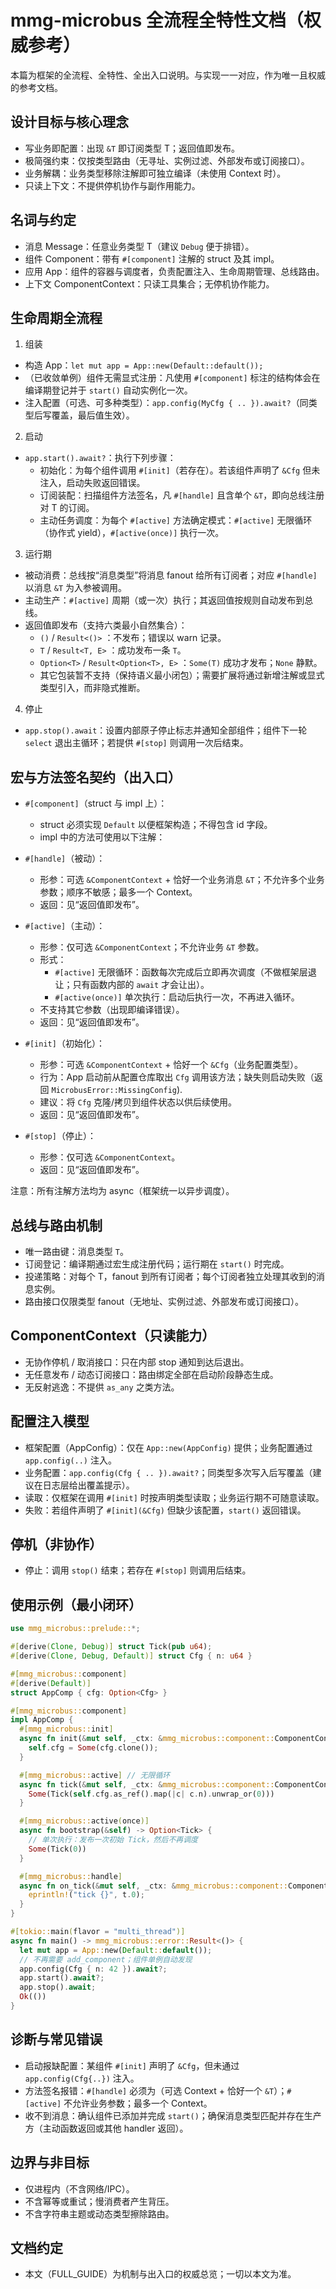 # mmg-microbus 全流程全特性文档（权威参考）

本篇为框架的全流程、全特性、全出入口说明。与实现一一对应，作为唯一且权威的参考文档。

## 设计目标与核心理念
- 写业务即配置：出现 `&T` 即订阅类型 T；返回值即发布。
- 极简强约束：仅按类型路由（无寻址、实例过滤、外部发布或订阅接口）。
- 业务解耦：业务类型移除注解即可独立编译（未使用 Context 时）。
- 只读上下文：不提供停机协作与副作用能力。

## 名词与约定
- 消息 Message：任意业务类型 T（建议 `Debug` 便于排错）。
- 组件 Component：带有 `#[component]` 注解的 struct 及其 impl。
- 应用 App：组件的容器与调度者，负责配置注入、生命周期管理、总线路由。
- 上下文 ComponentContext：只读工具集合；无停机协作能力。

## 生命周期全流程
1) 组装
- 构造 App：`let mut app = App::new(Default::default());`
- （已收敛单例）组件无需显式注册：凡使用 `#[component]` 标注的结构体会在编译期登记并于 `start()` 自动实例化一次。
- 注入配置（可选、可多种类型）：`app.config(MyCfg { .. }).await?`（同类型后写覆盖，最后值生效）。

2) 启动
- `app.start().await?`：执行下列步骤：
  - 初始化：为每个组件调用 `#[init]`（若存在）。若该组件声明了 `&Cfg` 但未注入，启动失败返回错误。
  - 订阅装配：扫描组件方法签名，凡 `#[handle]` 且含单个 `&T`，即向总线注册对 T 的订阅。
  - 主动任务调度：为每个 `#[active]` 方法确定模式：`#[active]` 无限循环（协作式 yield），`#[active(once)]` 执行一次。

3) 运行期
- 被动消费：总线按“消息类型”将消息 fanout 给所有订阅者；对应 `#[handle]` 以消息 `&T` 为入参被调用。
- 主动生产：`#[active]` 周期（或一次）执行；其返回值按规则自动发布到总线。
- 返回值即发布（支持六类最小自然集合）：
  - `()` / `Result<()>` ：不发布；错误以 warn 记录。
  - `T` / `Result<T, E>` ：成功发布一条 `T`。
  - `Option<T>` / `Result<Option<T>, E>` ：`Some(T)` 成功才发布；`None` 静默。
  - 其它包装暂不支持（保持语义最小闭包）；需要扩展将通过新增注解或显式类型引入，而非隐式推断。

4) 停止
- `app.stop().await`：设置内部原子停止标志并通知全部组件；组件下一轮 `select` 退出主循环；若提供 `#[stop]` 则调用一次后结束。

## 宏与方法签名契约（出入口）
- `#[component]`（struct 与 impl 上）：
  - struct 必须实现 `Default` 以便框架构造；不得包含 id 字段。
  - impl 中的方法可使用以下注解：

- `#[handle]`（被动）：
  - 形参：可选 `&ComponentContext` + 恰好一个业务消息 `&T`；不允许多个业务参数；顺序不敏感；最多一个 Context。
  - 返回：见“返回值即发布”。

- `#[active]`（主动）：
  - 形参：仅可选 `&ComponentContext`；不允许业务 `&T` 参数。
  - 形式：
    - `#[active]` 无限循环：函数每次完成后立即再次调度（不做框架层退让；只有函数内部的 `await` 才会让出）。
    - `#[active(once)]` 单次执行：启动后执行一次，不再进入循环。
  - 不支持其它参数（出现即编译错误）。
  - 返回：见“返回值即发布”。

- `#[init]`（初始化）：
  - 形参：可选 `&ComponentContext` + 恰好一个 `&Cfg`（业务配置类型）。
  - 行为：App 启动前从配置仓库取出 `Cfg` 调用该方法；缺失则启动失败（返回 `MicrobusError::MissingConfig`).
  - 建议：将 `Cfg` 克隆/拷贝到组件状态以供后续使用。
  - 返回：见“返回值即发布”。

- `#[stop]`（停止）：
  - 形参：仅可选 `&ComponentContext`。
  - 返回：见“返回值即发布”。

注意：所有注解方法均为 async（框架统一以异步调度）。

## 总线与路由机制
- 唯一路由键：消息类型 `T`。
- 订阅登记：编译期通过宏生成注册代码；运行期在 `start()` 时完成。
- 投递策略：对每个 T，fanout 到所有订阅者；每个订阅者独立处理其收到的消息实例。
- 路由接口仅限类型 fanout（无地址、实例过滤、外部发布或订阅接口）。

## ComponentContext（只读能力）
- 无协作停机 / 取消接口：只在内部 stop 通知到达后退出。
- 无任意发布 / 动态订阅接口：路由绑定全部在启动阶段静态生成。
- 无反射逃逸：不提供 `as_any` 之类方法。

## 配置注入模型
- 框架配置（AppConfig）：仅在 `App::new(AppConfig)` 提供；业务配置通过 `app.config(..)` 注入。
- 业务配置：`app.config(Cfg { .. }).await?`；同类型多次写入后写覆盖（建议在日志层给出覆盖提示）。
- 读取：仅框架在调用 `#[init]` 时按声明类型读取；业务运行期不可随意读取。
- 失败：若组件声明了 `#[init](&Cfg)` 但缺少该配置，`start()` 返回错误。

## 停机（非协作）
- 停止：调用 `stop()` 结束；若存在 `#[stop]` 则调用后结束。

## 使用示例（最小闭环）
```rust
use mmg_microbus::prelude::*;

#[derive(Clone, Debug)] struct Tick(pub u64);
#[derive(Clone, Debug, Default)] struct Cfg { n: u64 }

#[mmg_microbus::component]
#[derive(Default)]
struct AppComp { cfg: Option<Cfg> }

#[mmg_microbus::component]
impl AppComp {
  #[mmg_microbus::init]
  async fn init(&mut self, _ctx: &mmg_microbus::component::ComponentContext, cfg: &Cfg) {
    self.cfg = Some(cfg.clone());
  }

  #[mmg_microbus::active] // 无限循环
  async fn tick(&mut self, _ctx: &mmg_microbus::component::ComponentContext) -> Option<Tick> {
    Some(Tick(self.cfg.as_ref().map(|c| c.n).unwrap_or(0)))
  }

  #[mmg_microbus::active(once)]
  async fn bootstrap(&self) -> Option<Tick> {
    // 单次执行：发布一次初始 Tick，然后不再调度
    Some(Tick(0))
  }

  #[mmg_microbus::handle]
  async fn on_tick(&mut self, _ctx: &mmg_microbus::component::ComponentContext, t: &Tick) {
    eprintln!("tick {}", t.0);
  }
}

#[tokio::main(flavor = "multi_thread")]
async fn main() -> mmg_microbus::error::Result<()> {
  let mut app = App::new(Default::default());
  // 不再需要 add_component；组件单例自动发现
  app.config(Cfg { n: 42 }).await?;
  app.start().await?;
  app.stop().await;
  Ok(())
}
```

## 诊断与常见错误
- 启动报缺配置：某组件 `#[init]` 声明了 `&Cfg`，但未通过 `app.config(Cfg{..})` 注入。
- 方法签名报错：`#[handle]` 必须为（可选 Context + 恰好一个 `&T`）；`#[active]` 不允许业务参数；最多一个 Context。
- 收不到消息：确认组件已添加并完成 `start()`；确保消息类型匹配并存在生产方（主动函数返回或其他 handler 返回）。

## 边界与非目标
- 仅进程内（不含网络/IPC）。
- 不含幂等或重试；慢消费者产生背压。
- 不含字符串主题或动态类型擦除路由。

## 文档约定
- 本文（FULL_GUIDE）为机制与出入口的权威总览；一切以本文为准。
